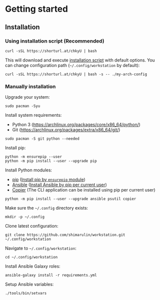 # Getting started

## Installation

### Using installation script (Recommended)

```shell
curl -sSL https://shorturl.at/chkyU | bash
```

This will download and execute [installation script](../../tools/bin/install) with default options. You can change
configuration path (`~/.config/workstation` by default):

```shell
curl -sSL https://shorturl.at/chkyU | bash -s -- ./my-arch-config
```

### Manually installation

Upgrade your system:

```shell
sudo pacman -Syu
```

Install system requirements:

- Python 3 (https://archlinux.org/packages/core/x86_64/python/)
- Git (https://archlinux.org/packages/extra/x86_64/git/)

```shell
sudo pacman -S git python --needed
```

Install pip:

```shell
python -m ensurepip --user
python -m pip install --user --upgrade pip
```

Install Python modules:

- [pip](https://github.com/pypa/pip)
  ([Install pip by `ensurepip` module](https://pip.pypa.io/en/stable/installation/#ensurepip))
- [Ansible](https://github.com/ansible/ansible)
  ([Install Ansible by pip per current user](https://docs.ansible.com/ansible/latest/installation_guide/intro_installation.html#pip-install))
- [Copier](https://github.com/copier-org/copier) (The CLI application can be installed using pip per current user)

```shell
python -m pip install --user --upgrade ansible psutil copier
```

Make sure the `~/.config` directory exists:

```shell
mkdir -p ~/.config
```

Clone latest configuration:

```shell
git clone https://github.com/shimarulin/workstation.git ~/.config/workstation
```

Navigate to `~/.config/workstation`:

```shell
cd ~/.config/workstation
```

Install Ansible Galaxy roles:

```shell
ansible-galaxy install -r requirements.yml
```

Setup Ansible variables:

```shell
./tools/bin/setvars
```
